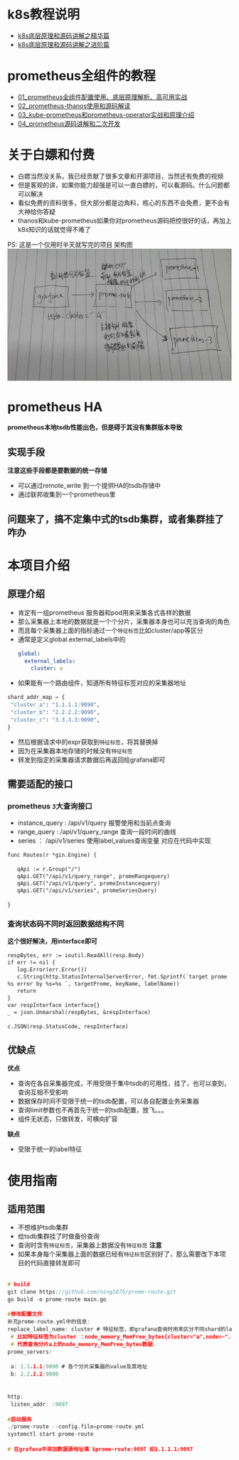 # k8s教程说明
- [k8s底层原理和源码讲解之精华篇](https://ke.qq.com/course/4093533)
- [k8s底层原理和源码讲解之进阶篇](https://ke.qq.com/course/4236389)

# prometheus全组件的教程

- [01_prometheus全组件配置使用、底层原理解析、高可用实战](https://ke.qq.com/course/3549215?tuin=361e95b0)
- [02_prometheus-thanos使用和源码解读](https://ke.qq.com/course/3883439?tuin=361e95b0)
- [03_kube-prometheus和prometheus-operator实战和原理介绍](https://ke.qq.com/course/3912017?tuin=361e95b0)
- [04_prometheus源码讲解和二次开发](https://ke.qq.com/course/4236995?tuin=361e95b0)


# 关于白嫖和付费
- 白嫖当然没关系，我已经贡献了很多文章和开源项目，当然还有免费的视频
- 但是客观的讲，如果你能力超强是可以一直白嫖的，可以看源码。什么问题都可以解决
- 看似免费的资料很多，但大部分都是边角料，核心的东西不会免费，更不会有大神给你答疑
- thanos和kube-prometheus如果你对prometheus源码把控很好的话，再加上k8s知识的话就觉得不难了



PS: 这是一个仅用时半天就写完的项目
架构图 
![image](https://github.com/ning1875/prome-route/blob/master/images/prome-route.jpg)
# prometheus HA
**prometheus本地tsdb性能出色，但是碍于其没有集群版本导致**
## 实现手段
**注意这些手段都是要数据的统一存储**
- 可以通过remote_write 到一个提供HA的tsdb存储中
- 通过联邦收集到一个prometheus里

## 问题来了，搞不定集中式的tsdb集群，或者集群挂了咋办



# 本项目介绍
## 原理介绍
- 肯定有一组prometheus 服务器和pod用来采集各式各样的数据
- 那么采集器上本地的数据就是一个个分片，采集器本身也可以充当查询的角色
- 而且每个采集器上面的指标通过一个`特征标签`比如cluster/app等区分
- 通常是定义global.external_labels中的
    ```yaml
    global:
      external_labels:
        cluster: a
    ```
- 如果能有一个路由组件，知道所有特征标签对应的采集器地址
```python
shard_addr_map = {  
 "cluster_a": "1.1.1.1:9090",  
 "cluster_b": "2.2.2.2:9090",  
 "cluster_c": "3.3.3.3:9090",  
}
```
- 然后根据请求中的expr获取到`特征标签`，将其替换掉
- 因为在采集器本地存储的时候没有`特征标签`
- 转发到指定的采集器请求数据后再返回给grafana即可


## 需要适配的接口
### prometheus `3`大查询接口
- instance_query  : /api/v1/query  报警使用和当前点查询
- range_query  : /api/v1/query_range 查询一段时间的曲线
- series  ： /api/v1/series  使用label_values查询变量
对应在代码中实现
```golang
func Routes(r *gin.Engine) {  
  
   qApi := r.Group("/")  
   qApi.GET("/api/v1/query_range", promeRangequery)  
   qApi.GET("/api/v1/query", promeInstancequery)  
   qApi.GET("/api/v1/series", promeSeriesQuery)  
  
}
```
### 查询状态码不同时返回数据结构不同
**这个很好解决，用interface即可**
```golang
respBytes, err := ioutil.ReadAll(resp.Body)  
if err != nil {  
   log.Error(err.Error())  
   c.String(http.StatusInternalServerError, fmt.Sprintf(`target prome %s error by %s=%s `, targetProme, keyName, labelName))  
   return  
}  
var respInterface interface{}  
_ = json.Unmarshal(respBytes, &respInterface)  
  
c.JSON(resp.StatusCode, respInterface)
```

## 优缺点
**优点**

- 查询在各自采集器完成，不用受限于集中tsdb的可用性，挂了，也可以查到，查询互相不受影响
- 数据保存时间不受限于统一的tsdb配置，可以各自配置业务采集器
- 查询limit参数也不再首先于统一的tsdb配置，放飞。。。
- 组件无状态，只做转发，可横向扩容

**缺点**

- 受限于统一的label特征
# 使用指南
## 适用范围
- 不想维护tsdb集群
- 给tsdb集群挂了时做备份查询
- 查询时含有`特征标签`，采集器上数据没有`特征标签`
**注意**
- 如果本身每个采集器上面的数据已经有`特征标签`区别好了，那么需要改下本项目的代码直接转发即可

## 
```c  
# build  
git clone https://github.com/ning1875/prome-route.git  
go build -o prome-route main.go   
  
#修改配置文件  
补充prome-route.yml中的信息:  
replace_label_name: cluster # 特征标签，即grafana查询时用来区分不同shard的label name  
 # 比如特征标签为cluster ：node_memory_MemFree_bytes{cluster="a",node=~".+"}  
 # 代表查询分片a上的node_memory_MemFree_bytes数据  
prome_servers:  
  
 a: 1.1.1.1:9090 # 各个分片采集器的value及其地址  
 b: 2.2.2.2:9090  
  
  
http:  
 listen_addr: :9097  
 
#启动服务  
./prome-route --config.file=prome-route.yml
systemctl start prome-route

# 在grafana中添加数据源地址填 $prome-route:9097 如1.1.1.1:9097
```





